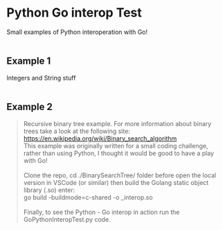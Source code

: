 # Python Go interop Test
Small examples of Python interoperation with Go!
<br>
<br>
## Example 1
Integers and String stuff
<br>
<br>
## Example 2
> Recursive binary tree example.
> For more information about binary trees take a look at the following site: https://en.wikipedia.org/wiki/Binary_search_algorithm
> <br>
> This example was originally written for a small coding challenge, rather than using Python, I thought it would be good to have a play with Go!
> <br>
> <br>
> Clone the repo, cd ./BinarySearchTree/ folder before open the local version in VSCode (or similar) then build the Golang static object library (.so) enter:
> <br> go build -buildmode=c-shared -o _interop.so
> <br>
> <br>Finally, to see the Python - Go interop in action run the GoPythonInteropTest.py code.
